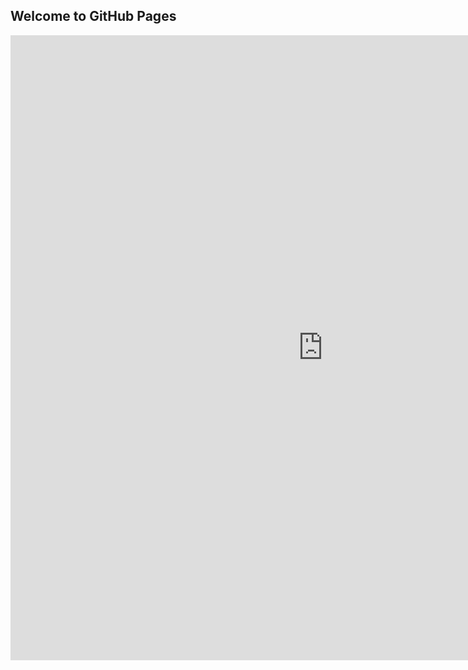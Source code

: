 ## Welcome to GitHub Pages

<iframe width="1000" height="1000" style="border: 0px;" src="https://studio.code.org/projects/gamelab/plKvZUFUGFMoDfj4VZF05FKTe39EJbJHHk0_2Le4ud4/embed"></iframe>
